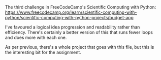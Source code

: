 The third challenge in FreeCodeCamp's Scientific Computing with Python:
https://www.freecodecamp.org/learn/scientific-computing-with-python/scientific-computing-with-python-projects/budget-app

I've favoured a logical idea progression and readability rather than efficiency. 
There's certainly a better version of this that runs fewer loops and does more with each one.

As per previous, there's a whole project that goes with this file, but this is the interesting bit for the assignment.
